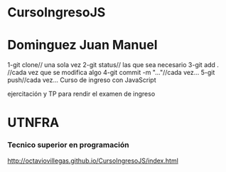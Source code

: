 # CursoIngresoJS
# Dominguez Juan Manuel

1-git clone// una sola vez 
2-git status// las que sea necesario
3-git add . //cada vez que se modifica algo
4-git commit -m "..."//cada vez...
5-git push//cada vez...
Curso de ingreso con JavaScript

ejercitación y TP para rendir el examen de ingreso 
<h1>UTNFRA</h1>
<h3>Tecnico superior en programación</h3>


http://octaviovillegas.github.io/CursoIngresoJS/index.html
